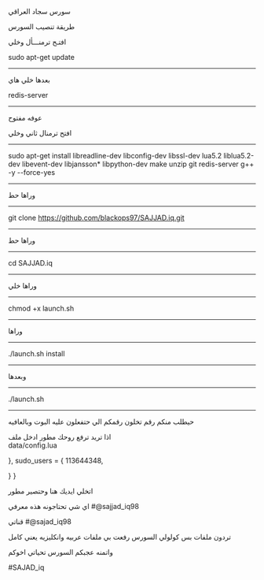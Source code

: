 سورس سجاد العراقي

طريقة تنصيب السورس

افتـح ترمنـــأل وخلي 

sudo apt-get update 
___________
بعدها خلي هاي

redis-server
___________
عوفه مفتوح

افتح ترمنال ثاني وخلي 

_____________
sudo apt-get install libreadline-dev libconfig-dev libssl-dev lua5.2 liblua5.2-dev libevent-dev libjansson* libpython-dev make unzip git redis-server g++ -y --force-yes
_____________
وراها حط
______
git clone https://github.com/blackops97/SAJJAD.iq.git
___________
وراها حط
________
cd SAJJAD.iq
__________
وراها خلي
__________
chmod +x launch.sh
___________
وراها
____________
./launch.sh install
_____________
 وبعدها
________
./launch.sh 
___________
 
حيطلب منكم رقم تخلون رقمكم 
الي حتفعلون عليه البوت 
وبالعافيه

اذا تريد ترفع روحك مطور 
ادخل ملف  
data/config.lua 

},
  sudo_users = {
    113644348,
   
  }
}

اتخلي ايديك هنا وحتصير مطور 

اي شي تحتاجونه هذه معرفي
#@sajjad_iq98

قناتي
#@sajad_iq98

تردون ملفات بس كولولي السورس 
رفعت بي ملفات عربيه وانكليزيه
يعني كامل 

واتمنه عجبكم السورس تحياتي اخوكم

#SAJAD_iq
